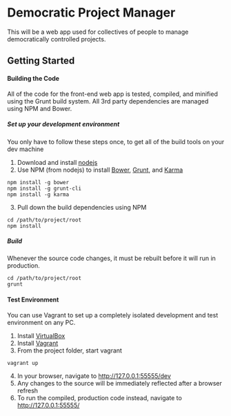 Democratic Project Manager
=============

This will be a web app used for collectives of people to manage democratically controlled projects.

Getting Started
---------------
#### Building the Code
All of the code for the front-end web app is tested, compiled, and minified using the Grunt build system. All 3rd party dependencies are managed using NPM and Bower.

##### Set up your development environment
You only have to follow these steps once, to get all of the build tools on your dev machine

1. Download and install [nodejs](http://nodejs.org/)
2. Use NPM (from nodejs) to install [Bower](http://bower.io/), [Grunt](http://gruntjs.com/), and [Karma](http://karma-runner.github.io/)
```
npm install -g bower
npm install -g grunt-cli
npm install -g karma
```
3. Pull down the build dependencies using NPM
```
cd /path/to/project/root
npm install
```

##### Build
Whenever the source code changes, it must be rebuilt before it will run in production.
```
cd /path/to/project/root
grunt
```

#### Test Environment
You can use Vagrant to set up a completely isolated development and test environment on any PC.

1. Install [VirtualBox](http://virtualbox.org)
2. Install [Vagrant](http://vagrantup.com)
3. From the project folder, start vagrant
```
vagrant up
```
4. In your browser, navigate to http://127.0.0.1:55555/dev
5. Any changes to the source will be immediately reflected after a browser refresh
6. To run the compiled, production code instead, navigate to http://127.0.0.1:55555/
